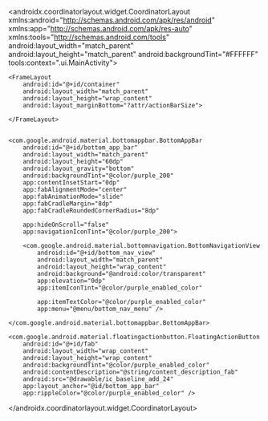 <?xml version="1.0" encoding="utf-8"?>
<androidx.coordinatorlayout.widget.CoordinatorLayout xmlns:android="http://schemas.android.com/apk/res/android"
    xmlns:app="http://schemas.android.com/apk/res-auto"
    xmlns:tools="http://schemas.android.com/tools"
    android:layout_width="match_parent"
    android:layout_height="match_parent"
    android:backgroundTint="#FFFFFF"
    tools:context=".ui.MainActivity">


    <FrameLayout
        android:id="@+id/container"
        android:layout_width="match_parent"
        android:layout_height="wrap_content"
        android:layout_marginBottom="?attr/actionBarSize">

    </FrameLayout>


    <com.google.android.material.bottomappbar.BottomAppBar
        android:id="@+id/bottom_app_bar"
        android:layout_width="match_parent"
        android:layout_height="60dp"
        android:layout_gravity="bottom"
        android:backgroundTint="@color/purple_200"
        app:contentInsetStart="0dp"
        app:fabAlignmentMode="center"
        app:fabAnimationMode="slide"
        app:fabCradleMargin="8dp"
        app:fabCradleRoundedCornerRadius="8dp"

        app:hideOnScroll="false"
        app:navigationIconTint="@color/purple_200">

        <com.google.android.material.bottomnavigation.BottomNavigationView
            android:id="@+id/bottom_nav_view"
            android:layout_width="match_parent"
            android:layout_height="wrap_content"
            android:background="@android:color/transparent"
            app:elevation="0dp"
            app:itemIconTint="@color/purple_enabled_color"

            app:itemTextColor="@color/purple_enabled_color"
            app:menu="@menu/bottom_nav_menu" />

    </com.google.android.material.bottomappbar.BottomAppBar>

    <com.google.android.material.floatingactionbutton.FloatingActionButton
        android:id="@+id/fab"
        android:layout_width="wrap_content"
        android:layout_height="wrap_content"
        android:backgroundTint="@color/purple_enabled_color"
        android:contentDescription="@string/content_description_fab"
        android:src="@drawable/ic_baseline_add_24"
        app:layout_anchor="@id/bottom_app_bar"
        app:rippleColor="@color/purple_enabled_color" />


</androidx.coordinatorlayout.widget.CoordinatorLayout>
